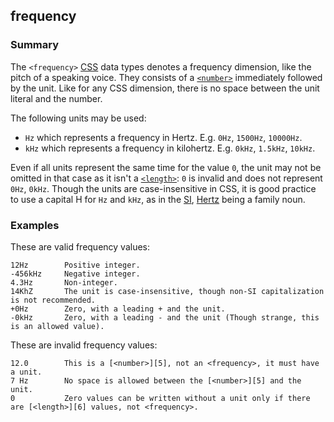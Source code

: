 ## frequency

### Summary

The `<frequency>` [CSS][0] data types denotes a frequency dimension, like the pitch of a speaking voice. They consists of a [`<number>`][1] immediately followed by the unit. Like for any CSS dimension, there is no space between the unit literal and the number.

The following units may be used:

* `Hz` which represents a frequency in Hertz. E.g. `0Hz`, `1500Hz`, `10000Hz`.
* `kHz` which represents a frequency in kilohertz. E.g. `0kHz`, `1.5kHz`, `10kHz`.

Even if all units represent the same time for the value `0`, the unit may not be omitted in that case as it isn't a [`<length>`][2]: `0` is invalid and does not represent `0Hz`, `0kHz`. Though the units are case-insensitive in CSS, it is good practice to use a capital H for `Hz` and `kHz`, as in the [SI][3], [Hertz][4] being a family noun.

### Examples

These are valid frequency values:

    12Hz        Positive integer.
    -456kHz     Negative integer.
    4.3Hz       Non-integer.
    14KhZ       The unit is case-insensitive, though non-SI capitalization is not recommended.
    +0Hz        Zero, with a leading + and the unit.
    -0kHz       Zero, with a leading - and the unit (Though strange, this is an allowed value).
    

These are invalid frequency values:

    12.0        This is a [<number>][5], not an <frequency>, it must have a unit.
    7 Hz        No space is allowed between the [<number>][5] and the unit.
    0           Zero values can be written without a unit only if there are [<length>][6] values, not <frequency>.
    



[0]: https://developer.mozilla.org/en/docs/Web/CSS "CSS"
[1]: https://developer.mozilla.org/en/docs/Web/CSS/number "The <number> CSS data type represents a number, either integer or fractional. Its syntax extends the one of the <integer> data value. To represent a fractional value, add the fractional part — a '.' followed by one or several decimal digits — to any <integer> data value. Like for <integer> data type, there isn't any unit associated to a <number>, which is not a CSS dimension."
[2]: https://developer.mozilla.org/en/docs/Web/CSS/length "The <length> CSS data type denotes distance measurements. It is a <number> immediately followed by a length unit (px, em, pc, in, mm, …). Like for any CSS dimension, there is no space between the unit literal and the number."
[3]: http://en.wikipedia.org/wiki/International_System_of_Units "http://en.wikipedia.org/wiki/International_System_of_Units"
[4]: http://en.wikipedia.org/wiki/Heinrich_Hertz "http://en.wikipedia.org/wiki/Heinrich_Hertz"
[5]: https://developer.mozilla.org/en/docs/Web/CSS/number "en/CSS/number"
[6]: https://developer.mozilla.org/en/docs/Web/CSS/length "en/CSS/length"